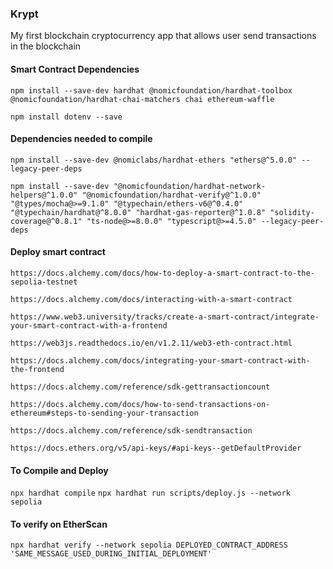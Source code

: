 ### Krypt

My first blockchain cryptocurrency app that allows user send transactions in the blockchain

#### Smart Contract Dependencies

`npm install --save-dev hardhat @nomicfoundation/hardhat-toolbox @nomicfoundation/hardhat-chai-matchers chai ethereum-waffle`

`npm install dotenv --save`

#### Dependencies needed to compile

`npm install --save-dev @nomiclabs/hardhat-ethers "ethers@^5.0.0" --legacy-peer-deps`

`npm install --save-dev "@nomicfoundation/hardhat-network-helpers@^1.0.0" "@nomicfoundation/hardhat-verify@^1.0.0" "@types/mocha@>=9.1.0" "@typechain/ethers-v6@^0.4.0" "@typechain/hardhat@^8.0.0" "hardhat-gas-reporter@^1.0.8" "solidity-coverage@^0.8.1" "ts-node@>=8.0.0" "typescript@>=4.5.0" --legacy-peer-deps`


#### Deploy smart contract

`https://docs.alchemy.com/docs/how-to-deploy-a-smart-contract-to-the-sepolia-testnet`

`https://docs.alchemy.com/docs/interacting-with-a-smart-contract`


`https://www.web3.university/tracks/create-a-smart-contract/integrate-your-smart-contract-with-a-frontend`

`https://web3js.readthedocs.io/en/v1.2.11/web3-eth-contract.html`

`https://docs.alchemy.com/docs/integrating-your-smart-contract-with-the-frontend`


`https://docs.alchemy.com/reference/sdk-gettransactioncount`

`https://docs.alchemy.com/docs/how-to-send-transactions-on-ethereum#steps-to-sending-your-transaction`

`https://docs.alchemy.com/reference/sdk-sendtransaction`

`https://docs.ethers.org/v5/api-keys/#api-keys--getDefaultProvider`


#### To Compile and Deploy

`npx hardhat compile`
`npx hardhat run scripts/deploy.js --network sepolia`


#### To verify on EtherScan

`npx hardhat verify --network sepolia DEPLOYED_CONTRACT_ADDRESS 'SAME_MESSAGE_USED_DURING_INITIAL_DEPLOYMENT'`